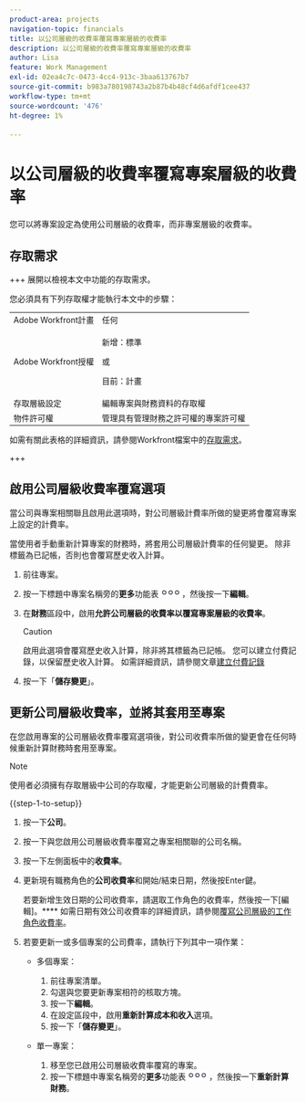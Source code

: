 ```yaml
---
product-area: projects
navigation-topic: financials
title: 以公司層級的收費率覆寫專案層級的收費率
description: 以公司層級的收費率覆寫專案層級的收費率
author: Lisa
feature: Work Management
exl-id: 02ea4c7c-0473-4cc4-913c-3baa613767b7
source-git-commit: b983a780198743a2b87b4b48cf4d6afdf1cee437
workflow-type: tm+mt
source-wordcount: '476'
ht-degree: 1%

---
```


# 以公司層級的收費率覆寫專案層級的收費率

<!--
<p data-mc-conditions="QuicksilverOrClassic.Draft mode">(NOTE: THIS IS LINKED TO THE UI IN THE EDIT PROJECT MODAL)</p>
-->

您可以將專案設定為使用公司層級的收費率，而非專案層級的收費率。

## 存取需求

+++ 展開以檢視本文中功能的存取需求。

您必須具有下列存取權才能執行本文中的步驟：

<table style="table-layout:auto"> 
 <col> 
 <col> 
 <tbody> 
  <tr> 
   <td role="rowheader">Adobe Workfront計畫</td> 
   <td>任何</td> 
  </tr> 
  <tr> 
   <td role="rowheader">Adobe Workfront授權</td> 
   <td>
   <p>新增：標準</p>
   <p>或</p>
   <p>目前：計畫</p></td> 
  </tr> 
  <tr> 
   <td role="rowheader">存取層級設定</td> 
   <td>編輯專案與財務資料的存取權</td> 
  </tr> 
  <tr> 
   <td role="rowheader">物件許可權</td> 
   <td>管理具有管理財務之許可權的專案許可權</td> 
  </tr> 
 </tbody> 
</table>

如需有關此表格的詳細資訊，請參閱Workfront檔案中的[存取需求](/help/quicksilver/administration-and-setup/add-users/access-levels-and-object-permissions/access-level-requirements-in-documentation.md)。

+++

## 啟用公司層級收費率覆寫選項

當公司與專案相關聯且啟用此選項時，對公司層級計費率所做的變更將會覆寫專案上設定的計費率。

當使用者手動重新計算專案的財務時，將套用公司層級計費率的任何變更。 除非標籤為已記帳，否則也會覆寫歷史收入計算。

1. 前往專案。
1. 按一下標題中專案名稱旁的&#x200B;**更多**&#x200B;功能表![更多](assets/qs-more-icon-on-an-object.png)，然後按一下&#x200B;**編輯**。
1. 在&#x200B;**財務**&#x200B;區段中，啟用&#x200B;**允許公司層級的收費率以覆寫專案層級的收費率**。

   >[!CAUTION]
   >
   >啟用此選項會覆寫歷史收入計算，除非將其標籤為已記帳。 您可以建立付費記錄，以保留歷史收入計算。 如需詳細資訊，請參閱文章[建立付費記錄](../../../manage-work/projects/project-finances/create-billing-records.md)

1. 按一下「**儲存變更**」。

## 更新公司層級收費率，並將其套用至專案

在您啟用專案的公司層級收費率覆寫選項後，對公司收費率所做的變更會在任何時候重新計算財務時套用至專案。

>[!NOTE]
>
>使用者必須擁有存取層級中公司的存取權，才能更新公司層級的計費費率。

{{step-1-to-setup}}

1. 按一下&#x200B;**公司**。
1. 按一下與您啟用公司層級收費率覆寫之專案相關聯的公司名稱。
1. 按一下左側面板中的&#x200B;**收費率**。
1. 更新現有職務角色的&#x200B;**公司收費率**&#x200B;和開始/結束日期，然後按Enter鍵。

   若要新增生效日期的公司收費率，請選取工作角色的收費率，然後按一下[編輯]。**** 如需日期有效公司收費率的詳細資訊，請參閱[覆寫公司層級的工作角色收費率](/help/quicksilver/administration-and-setup/set-up-workfront/organizational-setup/override-job-role-billing-rates-company-level.md)。

1. 若要更新一或多個專案的公司費率，請執行下列其中一項作業：

   * 多個專案：

      1. 前往專案清單。
      1. 勾選與您要更新專案相符的核取方塊。
      1. 按一下&#x200B;**編輯**。
      1. 在設定區段中，啟用&#x200B;**重新計算成本和收入**&#x200B;選項。
      1. 按一下「**儲存變更**」。

   * 單一專案：

      1. 移至您已啟用公司層級收費率覆寫的專案。
      1. 按一下標題中專案名稱旁的&#x200B;**更多**&#x200B;功能表![更多](assets/qs-more-icon-on-an-object.png)，然後按一下&#x200B;**重新計算財務**。
